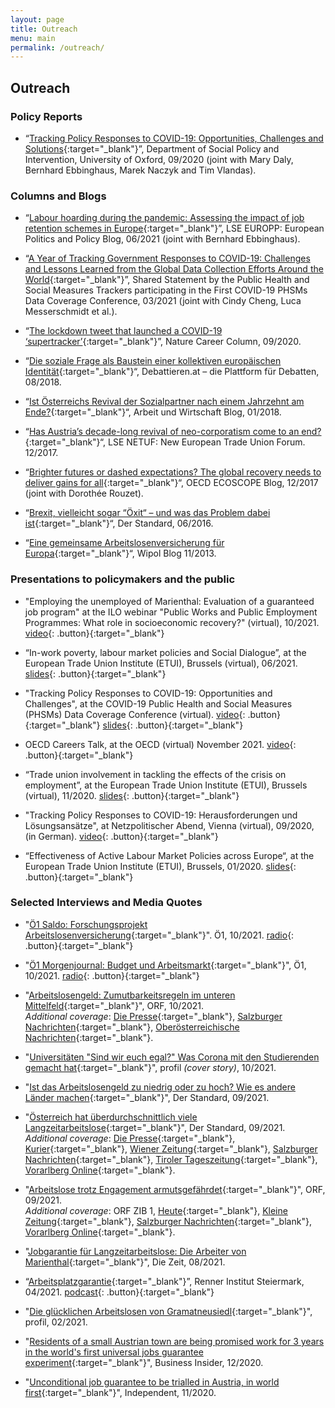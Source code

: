 ```yaml
---
layout: page
title: Outreach
menu: main
permalink: /outreach/
---
```


## Outreach

### Policy Reports

- “[Tracking Policy Responses to COVID-19: Opportunities, Challenges and Solutions](https://supertracker.spi.ox.ac.uk/assets/STBrief-1.pdf){:target="_blank"}”, Department of Social Policy and Intervention, University of Oxford, 09/2020 (joint with Mary Daly, Bernhard Ebbinghaus, Marek Naczyk and Tim Vlandas).

### Columns and Blogs

- “[Labour hoarding during the pandemic: Assessing the impact of job retention schemes in Europe](https://blogs.lse.ac.uk/europpblog/2021/06/01/labour-hoarding-during-the-pandemic-assessing-the-impact-of-job-retention-schemes-in-europe/){:target="_blank"}”, LSE EUROPP: European Politics and Policy Blog, 06/2021 (joint with Bernhard Ebbinghaus).

- “[A Year of Tracking Government Responses to COVID-19: Challenges and Lessons Learned from the Global Data Collection Efforts Around the World](https://phsmconference.files.wordpress.com/2021/04/phsm_lessons_learned_final_statement-2.pdf){:target="_blank"}”, Shared Statement by the Public Health and Social Measures Trackers participating in the First COVID-19 PHSMs Data Coverage Conference, 03/2021 (joint with Cindy Cheng, Luca Messerschmidt et al.).

- “[The lockdown tweet that launched a COVID-19 ‘supertracker’](https://www.nature.com/articles/d41586-020-02760-0){:target="_blank"}”, Nature Career Column, 09/2020<!--,  https://doi.org/10.1038/d41586-020-02760-0 -->.

- “[Die soziale Frage als Baustein einer kollektiven europäischen Identität](http://www.debattieren.at/?p=414&fbclid=IwAR0bPdaAZ30KYTUvdc56XOekLUJ5q6DUyayHxnJGvRvzSbvVFeZxy9CxRdA){:target="_blank"}“, Debattieren.at – die Plattform für Debatten, 08/2018.

- “[Ist Österreichs Revival der Sozialpartner nach einem Jahrzehnt am Ende?](https://www.awblog.at/ist-oesterreichs-revival-der-sozialpartner-nach-einem-jahrzehnt-am-ende/){:target="_blank"}“, Arbeit und Wirtschaft Blog, 01/2018.

- “[Has Austria’s decade-long revival of neo-corporatism come to an end?](http://blogs.lse.ac.uk/netuf/2018/01/02/has-austrias-decade-long-revival-of-neo-corporatism-come-to-an-end/?subscribe=success#blog_subscription-2){:target="_blank"}“, LSE NETUF: New European Trade Union Forum. 12/2017.

- “[Brighter futures or dashed expectations? The global recovery needs to deliver gains for all](https://oecdecoscope.blog/2017/12/04/brighter-futures-or-dashed-expectations-the-global-recovery-needs-to-deliver-gains-for-all/){:target="_blank"}“, OECD ECOSCOPE Blog, 12/2017 (joint with Dorothée Rouzet).

- “[Brexit, vielleicht sogar “Öxit“ – und was das Problem dabei ist](https://derstandard.at/2000039123601/Brexit-vielleicht-sogar-Oexit-und-was-das-Problem-dabei-ist){:target="_blank"}“, Der Standard, 06/2016.

- “[Eine gemeinsame Arbeitslosenversicherung für Europa](https://blog.wipol.at/2013/11/25/eine-gemeinsame-arbeitslosenversicherung-fur-europa/){:target="_blank"}“, Wipol Blog 11/2013.

### Presentations to policymakers and the public

- "Employing the unemployed of Marienthal: Evaluation of a guaranteed job program" at the ILO webinar "Public Works and Public Employment Programmes: What role in socioeconomic recovery?" (virtual), 10/2021. [video](https://youtu.be/Uiqn_WgrZ-I?t=4035){: .button}{:target="_blank"}

- “In-work poverty, labour market policies and Social Dialogue”, at the European Trade Union Institute (ETUI), Brussels (virtual), 06/2021. [slides](https://lukaslehner.github.io/assets/in-work-poverty-etui.pdf){: .button}{:target="_blank"}

- "Tracking Policy Responses to COVID-19: Opportunities and Challenges", at the COVID-19 Public Health and Social Measures (PHSMs) Data Coverage Conference (virtual). [video](https://youtu.be/3Fh9OIfA2MI?t=9751){: .button}{:target="_blank"} [slides](https://lukaslehner.github.io/assets/supertracker-phsm-data-conference.pdf){: .button}{:target="_blank"}

- OECD Careers Talk, at the OECD (virtual) November 2021. [video](https://www.linkedin.com/video/live/urn:li:ugcPost:6744951162480431104/){: .button}{:target="_blank"}

- “Trade union involvement in tackling the effects of the crisis on employment”, at the European Trade Union Institute (ETUI), Brussels (virtual), 11/2020. [slides](https://lukaslehner.github.io/assets/trade-union-covid-employment-crisis-etui.pdf){: .button}{:target="_blank"}

- "Tracking Policy Responses to COVID-19: Herausforderungen und Lösungsansätze", at Netzpolitischer Abend, Vienna (virtual), 09/2020, (in German). [video](https://youtu.be/KnX57fhrIMk?t=132){: .button}{:target="_blank"}

- “Effectiveness of Active Labour Market Policies across Europe“, at the European Trade Union Institute (ETUI), Brussels, 01/2020. [slides](https://lukaslehner.github.io/assets/almp-etui.pdf){: .button}{:target="_blank"}

### Selected Interviews and Media Quotes

- "[Ö1 Saldo: Forschungsprojekt Arbeitslosenversicherung](https://oe1.orf.at/player/20211022/655766/1634888512000){:target="_blank"}". Ö1, 10/2021. [radio](https://oe1.orf.at/player/20211022/655766/1634888512000){: .button}{:target="_blank"}

- "[Ö1 Morgenjournal: Budget und Arbeitsmarkt](https://oe1.orf.at/player/20211019/655586/1634620393345){:target="_blank"}", Ö1, 10/2021. [radio](https://oe1.orf.at/player/20211019/655586/1634620393345){: .button}{:target="_blank"}

- "[Arbeitslosengeld: Zumutbarkeitsregeln im unteren Mittelfeld](https://orf.at/stories/3231014/){:target="_blank"}", ORF, 10/2021. \
*Additional coverage*: [Die Presse](https://www.diepresse.com/6042490/arbeitslose-zumutbarkeitsregeln-anfangs-im-unteren-mittelfeld){:target="_blank"}, [Salzburger Nachrichten](https://www.sn.at/suche?q=Ist+der+Druck+auf+Arbeitslose+zu+gro%C3%9F%3F++++++Im+L%C3%A4ndervergleich+liegt+%C3%96sterreich+im+unteren+Mittelfeld.#content-div1){:target="_blank"}, [Oberösterreichische Nachrichten](https://www.nachrichten.at/politik/innenpolitik/arbeitslosengeld-zumutbarkeitsregeln-anfangs-im-unteren-mittelfeld;art385,3469398){:target="_blank"}.

- "[Universitäten "Sind wir euch egal?" Was Corona mit den Studierenden gemacht hat](https://www.profil.at/oesterreich/oesterreichs-studierende-wir-sind-allen-scheissegal/401756349){:target="_blank"}", profil *(cover story)*, 10/2021.

- "[Ist das Arbeitslosengeld zu niedrig oder zu hoch? Wie es andere Länder machen](https://www.derstandard.at/story/2000129831650/ist-das-arbeitslosengeld-zu-niedrig-oder-zu-hoch-wie-es){:target="_blank"}", Der Standard, 09/2021.

- "[Österreich hat überdurchschnittlich viele Langzeitarbeitslose](https://www.derstandard.at/story/2000129805430/oesterreich-hat-ueberdurchschnittlich-viele-langzeitarbeitslose){:target="_blank"}", Der Standard, 09/2021. \
 *Additional coverage*: [Die Presse](https://www.diepresse.com/6036616/osterreich-hat-uberdurchschnittlich-viele-langzeitarbeitslose){:target="_blank"}, [Kurier](https://kurier.at/wirtschaft/oesterreich-hat-ueberdurchschnittlich-viele-langzeitarbeitslose/401742474){:target="_blank"}, [Wiener Zeitung](https://www.wienerzeitung.at/nachrichten/wirtschaft/oesterreich/2121377-Oesterreich-mit-ueberdurchschnittlich-vielen-Langzeitarbeitslosen.html){:target="_blank"}, [Salzburger Nachrichten](https://www.sn.at/wirtschaft/oesterreich/ueberdurchschnittlich-viele-langzeitarbeitslose-in-oesterreich-109769227){:target="_blank"}, [Tiroler Tageszeitung](https://www.tt.com/artikel/30801528/arbeitslose-erstmals-unter-vorkrisenniveau-mit-schulungen-darueber){:target="_blank"}, [Vorarlberg Online](https://www.vol.at/oesterreich-hat-mehr-langzeitarbeitslose-als-eu-schnitt/7130956){:target="_blank"}.

- "[Arbeitslose trotz Engagement armutsgefährdet](https://oesterreich.orf.at/stories/3119573/){:target="_blank"}", ORF, 09/2021. \
 *Additional coverage*: ORF ZIB 1, [Heute](https://www.heute.at/s/mehrheit-schaemt-sich-fuer-ihre-arbeitslosigkeit-100161049){:target="_blank"}, [Kleine Zeitung](https://www.kleinezeitung.at/wirtschaft/6028570/Mehr-als-1200-Betroffene-befragt_Studie_Worunter-Arbeitslose-in){:target="_blank"}, [Salzburger Nachrichten](https://www.sn.at/wirtschaft/oesterreich/arbeitslose-oft-armutsgefaehrdet-108906430){:target="_blank"}, [Vorarlberg Online](https://www.vol.at/arbeitslose-oft-armutsgefaehrdet/7111464){:target="_blank"}.

- "[Jobgarantie für Langzeitarbeitslose: Die Arbeiter von Marienthal](https://www.zeit.de/2021/33/jobgarantie-langzeitarbeitslose-experiment-gramatneusiedl-oesterreich-arbeitslosigkeit){:target="_blank"}", Die Zeit, 08/2021.

- “[Arbeitsplatzgarantie](https://podcasts.google.com/feed/aHR0cHM6Ly9jZG4uc3RhdGlvbmlzdGEuY29tL2ZlZWRzL3Nwb2Utc3RlaWVybWFyaw/episode/MDJkOThiOWYyMmExZGVmY2RjMGMxZWNlMzM1ZmU2NDY?ep=14){:target="_blank"}”, Renner Institut Steiermark, 04/2021. [podcast](https://podcasts.google.com/feed/aHR0cHM6Ly9jZG4uc3RhdGlvbmlzdGEuY29tL2ZlZWRzL3Nwb2Utc3RlaWVybWFyaw/episode/MDJkOThiOWYyMmExZGVmY2RjMGMxZWNlMzM1ZmU2NDY?ep=14){: .button}{:target="_blank"}

- "[Die glücklichen Arbeitslosen von Gramatneusiedl](https://www.profil.at/wirtschaft/die-gluecklichen-arbeitslosen-von-gramatneusiedl/401774907){:target="_blank"}", profil, 02/2021.

- "[Residents of a small Austrian town are being promised work for 3 years in the world's first universal jobs guarantee experiment](https://www.businessinsider.com/austria-worlds-first-universal-jobs-guarantee-experiment-2020-11){:target="_blank"}", Business Insider, 12/2020.

- "[Unconditional job guarantee to be trialled in Austria, in world first](https://www.independent.co.uk/news/uk/politics/unconditional-job-guarantee-trial-austria-marienthal-oxford-universal-basic-income-b1451788.html){:target="_blank"}", Independent, 11/2020.
